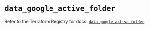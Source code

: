 # `data_google_active_folder`

Refer to the Terraform Registry for docs: [`data_google_active_folder`](https://registry.terraform.io/providers/hashicorp/google/6.18.0/docs/data-sources/active_folder).
